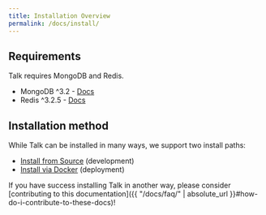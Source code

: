 ```yaml
---
title: Installation Overview
permalink: /docs/install/
---
```


## Requirements

Talk requires MongoDB and Redis.

- MongoDB ^3.2 - [Docs](https://docs.mongodb.com/manual/installation/)
- Redis ^3.2.5 - [Docs](https://redis.io/topics/quickstart)

## Installation method

While Talk can be installed in many ways, we support two install paths:

* [Install from Source](source) (development)
* [Install via Docker](docker) (deployment)

If you have success installing Talk in another way, please consider
[contributing to this documentation]({{ "/docs/faq/" | absolute_url }}#how-do-i-contribute-to-these-docs)!
